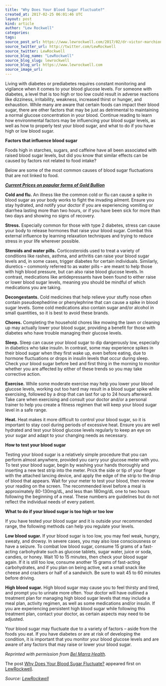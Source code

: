 ```yaml
---
title: "Why Does Your Blood Sugar Fluctuate?"
created_at: 2017-02-25 06:01:46 UTC
layout: post
kind: article
author: "Lew Rockwell"
categories: 
tags: 
source_post_url: https://www.lewrockwell.com/2017/02/dr-victor-marchione/blood-sugar-fluctuate/
source_twitter_url: http://twitter.com/LewRockwell
source_twitter: LewRockwell
source_blog_name: "LewRockwell"
source_blog_slug: lewrockwell
source_blog_url: https://www.lewrockwell.com
source_image_url: 
---
```

<p>Living with diabetes or prediabetes requires constant monitoring and vigilance when it comes to your blood glucose levels. For someone with diabetes, a level that is too high or too low could result in adverse reactions like dizziness, irritability, weakness, increased thirst or hunger, and exhaustion. While many are aware that certain foods can impact their blood sugar, there are other factors that may be just as detrimental to maintaining a normal glucose concentration in your blood. Continue reading to learn how environmental factors may be influencing your blood sugar levels, as well as how to properly test your blood sugar, and what to do if you have high or low blood sugar.</p>
<p><strong>Factors that influence blood sugar</strong></p>
<p>Foods high in starches, sugars, and caffeine have all been associated with raised blood sugar levels, but did you know that similar effects can be caused by factors not related to food intake?</p>
<p>Below are some of the most common causes of blood sugar fluctuations that are not linked to food.</p>
<p><em><strong><a href="http://www.cmi-gold-silver.com/gold-bullion-prices/?utm_source=LRC&amp;utm_medium=textad&amp;utm_campaign=goldprices">Current Prices on popular forms of Gold Bullion</a></strong></em></p>
<p><strong>Cold and flu.</strong> An illness like the common cold or flu can cause a spike in blood sugar as your body works to fight the invading ailment. Ensure you stay hydrated, and notify your doctor if you are experiencing vomiting or diarrhea lasting more than two hours, or if you have been sick for more than two days and showing no signs of recovery.</p>
<p><strong>Stress.</strong> Especially common for those with type 2 diabetes, stress can cause your body to release hormones that raise your blood sugar. Combat this external influence by learning relaxation techniques and trying to reduce stress in your life wherever possible.</p>
<p><strong>Steroids and water pills.</strong> Corticosteroids used to treat a variety of conditions like rashes, asthma, and arthritis can raise your blood sugar levels and, in some cases, trigger diabetes for certain individuals. Similarly, diuretics – commonly referred to as water pills – are meant to help those with high blood pressure, but can also raise blood glucose levels. In contrast, medications like antidepressants have been found to either raise or lower blood sugar levels, meaning you should be mindful of which medications you are taking.</p>
<p><strong>Decongestants.</strong> Cold medicines that help relieve your stuffy nose often contain pseudoephedrine or phenylephrine that can cause a spike in blood sugar levels. Some cold medications also contain sugar and/or alcohol in small quantities, so it is best to avoid these brands.</p>
<p><strong>Chores.</strong> Completing the household chores like mowing the lawn or cleaning up may actually lower your blood sugar, providing a benefit for those with diabetes who have trouble managing their glucose levels.</p>
<p><strong>Sleep.</strong> Sleep can cause your blood sugar to dip dangerously low, especially in diabetics who take insulin. In contrast, some may experience spikes in their blood sugar when they first wake up, even before eating, due to hormone fluctuations or drops in insulin levels that occur during sleep. Check your blood sugar before bed and first thing in the morning to monitor whether you are affected by either of these trends so you may take corrective action.</p>
<p><strong>Exercise.</strong> While some moderate exercise may help you lower your blood glucose levels, working out too hard may result in a blood sugar spike while exercising, followed by a drop that can last for up to 24 hours afterward. Take care when exercising and consult your doctor and/or a personal trainer to help you create a fitness regimen that will keep your blood sugar level in a safe range.</p>
<p><strong>Heat.</strong> Heat makes it more difficult to control your blood sugar, so it is important to stay cool during periods of excessive heat. Ensure you are well hydrated and test your blood glucose levels regularly to keep an eye on your sugar and adapt to your changing needs as necessary.</p>
<p><strong>How to test your blood sugar</strong></p>
<p>Testing your blood sugar is a relatively simple procedure that you can perform almost anywhere, provided you carry your glucose meter with you. To test your blood sugar, begin by washing your hands thoroughly and inserting a new test strip into the meter. Prick the side or tip of your finger with the attached lancing device, and apply the edge of the strip to the drop of blood that appears. Wait for your meter to test your blood, then review your reading on the screen. The recommended level before a meal is approximately 80-130mg/dL, and less than 180mg/dL one to two hours following the beginning of a meal. These numbers are guidelines but do not reflect the individual needs of every patient.</p>
<p><strong>What to do if your blood sugar is too high or too low</strong></p>
<p>If you have tested your blood sugar and it is outside your recommended range, the following methods can help you regulate your levels.</p>
<p><strong>Low blood sugar.</strong> If your blood sugar is too low, you may feel weak, hungry, sweaty, and drowsy. In severe cases, you may also lose consciousness or have a seizure. To combat low blood sugar, consume 15 grams of a fast-acting carbohydrate such as glucose tablets, sugar water, juice or soda, candies, or honey. Wait 10 to 15 minutes, then check your blood sugar again. If it is still too low, consume another 15 grams of fast-acting carbohydrates, and if you plan on being active, eat a small snack like cheese and crackers or half of a sandwich. Be sure to wait 45 to 60 minutes before driving.</p>
<p><strong>High blood sugar.</strong> High blood sugar may cause you to feel thirsty and tired, and prompt you to urinate more often. Your doctor will have outlined a treatment plan for managing high blood sugar levels that may include a meal plan, activity regimen, as well as some medications and/or insulin. If you are experiencing persistent high blood sugar while following this treatment plan, contact your doctor, as certain aspects may need to be adjusted.</p>
<p>Your blood sugar may fluctuate due to a variety of factors – aside from the foods you eat. If you have diabetes or are at risk of developing the condition, it is important that you monitor your blood glucose levels and are aware of any factors that may raise or lower your blood sugar.</p>
<p><em>Reprinted with permission from <a href="http://www.belmarrahealth.com/reasons-blood-sugar-fluctuates/">Bel Marra Health</a>.</em></p>
<p>The post <a rel="nofollow" href="https://www.lewrockwell.com/2017/02/dr-victor-marchione/blood-sugar-fluctuate/">Why Does Your Blood Sugar Fluctuate?</a> appeared first on <a rel="nofollow" href="https://www.lewrockwell.com">LewRockwell</a>.</p><div class="">
    <i>Source: <a href="https://www.lewrockwell.com">LewRockwell</a></i>
</div>
